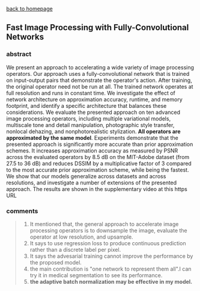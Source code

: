 
[back to homepage](https://viridyu.github.io/)

## Fast Image Processing with Fully-Convolutional Networks

### abstract
We present an approach to accelerating a wide variety of image processing operators. Our approach uses a fully-convolutional network that is trained on input-output pairs that demonstrate the operator's action. After training, the original operator need not be run at all. The trained network operates at full resolution and runs in constant time. We investigate the effect of network architecture on approximation accuracy, runtime, and memory footprint, and identify a specific architecture that balances these considerations. We evaluate the presented approach on ten advanced image processing operators, including multiple variational models, multiscale tone and detail manipulation, photographic style transfer, nonlocal dehazing, and nonphotorealistic stylization. **All operators are approximated by the same model**. Experiments demonstrate that the presented approach is significantly more accurate than prior approximation schemes. It increases approximation accuracy as measured by PSNR across the evaluated operators by 8.5 dB on the MIT-Adobe dataset (from 27.5 to 36 dB) and reduces DSSIM by a multiplicative factor of 3 compared to the most accurate prior approximation scheme, while being the fastest. We show that our models generalize across datasets and across resolutions, and investigate a number of extensions of the presented approach. The results are shown in the supplementary video at this https URL


### comments
> 1. It mentioned that, the general approach to accelerate image processing operators is to downsample the image, evaluate the operator at low resolution, and upsample.
> 2. It says to use regression loss to produce continuous prediction rather than a discrete label per pixel.
> 3. It says the advesarial training cannot improve the performance by the proposed model.
> 4. the main contribution is "one network to represent them all".I can try it in medical segmentation to see its performance.
> 5. **the adaptive batch normalization may be effective in my model.**
